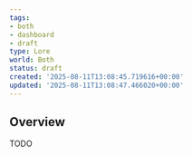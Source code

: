```yaml
---
tags:
- both
- dashboard
- draft
type: Lore
world: Both
status: draft
created: '2025-08-11T13:08:45.719616+00:00'
updated: '2025-08-11T13:08:47.466020+00:00'
---
```



## Overview

TODO
